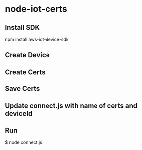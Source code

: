 # node-iot-certs

## Install SDK 
npm install aws-iot-device-sdk

## Create Device

## Create Certs

## Save Certs

## Update connect.js with name of certs and deviceId

## Run
$ node connect.js
